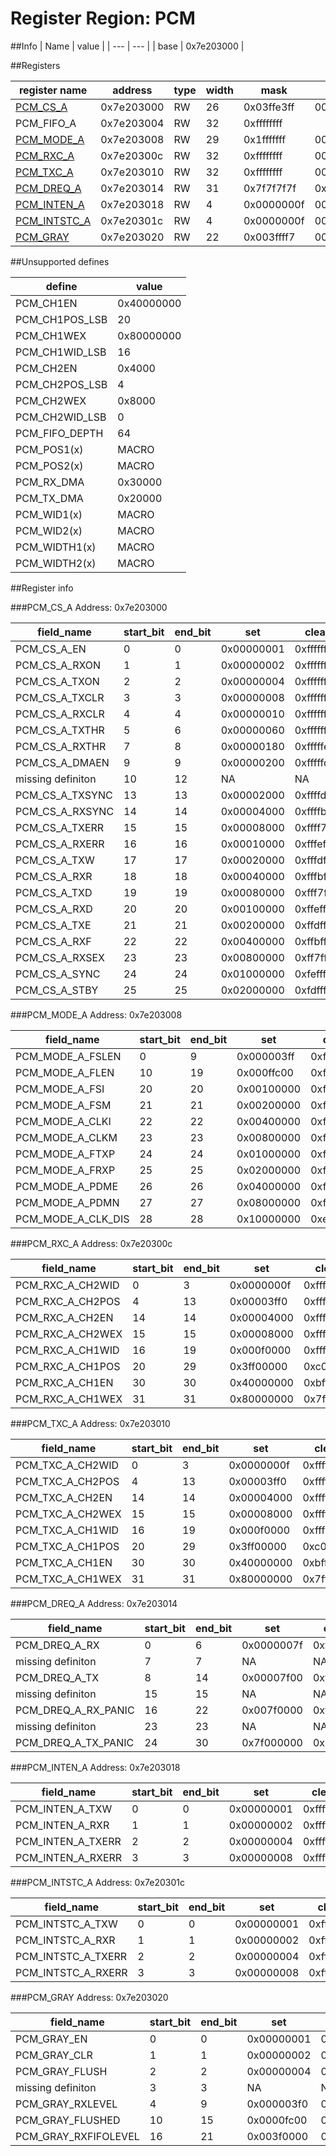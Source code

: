 # Register Region: PCM


##Info
| Name | value |
| --- | --- |
| base | 0x7e203000 |

##Registers

| register name | address | type | width | mask | reset |
| --- | --- | --- | --- | --- | --- |
| [PCM_CS_A](#pcm_cs_a) | 0x7e203000 | RW | 26 | 0x03ffe3ff | 0000000000 |
| PCM_FIFO_A | 0x7e203004 | RW | 32 | 0xffffffff |  |
| [PCM_MODE_A](#pcm_mode_a) | 0x7e203008 | RW | 29 | 0x1fffffff | 0000000000 |
| [PCM_RXC_A](#pcm_rxc_a) | 0x7e20300c | RW | 32 | 0xffffffff | 0000000000 |
| [PCM_TXC_A](#pcm_txc_a) | 0x7e203010 | RW | 32 | 0xffffffff | 0000000000 |
| [PCM_DREQ_A](#pcm_dreq_a) | 0x7e203014 | RW | 31 | 0x7f7f7f7f | 0x10303020 |
| [PCM_INTEN_A](#pcm_inten_a) | 0x7e203018 | RW | 4 | 0x0000000f | 0000000000 |
| [PCM_INTSTC_A](#pcm_intstc_a) | 0x7e20301c | RW | 4 | 0x0000000f | 0000000000 |
| [PCM_GRAY](#pcm_gray) | 0x7e203020 | RW | 22 | 0x003ffff7 | 0000000000 |

##Unsupported defines

| define | value |
| --- | --- |
| PCM_CH1EN | 0x40000000 |
| PCM_CH1POS_LSB | 20 |
| PCM_CH1WEX | 0x80000000 |
| PCM_CH1WID_LSB | 16 |
| PCM_CH2EN | 0x4000 |
| PCM_CH2POS_LSB | 4 |
| PCM_CH2WEX | 0x8000 |
| PCM_CH2WID_LSB | 0 |
| PCM_FIFO_DEPTH | 64 |
| PCM_POS1(x) | MACRO |
| PCM_POS2(x) | MACRO |
| PCM_RX_DMA | 0x30000 |
| PCM_TX_DMA | 0x20000 |
| PCM_WID1(x) | MACRO |
| PCM_WID2(x) | MACRO |
| PCM_WIDTH1(x) | MACRO |
| PCM_WIDTH2(x) | MACRO |

##Register info


###PCM_CS_A
 Address: 0x7e203000

| field_name | start_bit | end_bit | set | clear | reset |
| --- | --- | --- | --- | --- | --- |
| PCM_CS_A_EN | 0 | 0 | 0x00000001 | 0xfffffffe | 0x0 |
| PCM_CS_A_RXON | 1 | 1 | 0x00000002 | 0xfffffffd | 0x0 |
| PCM_CS_A_TXON | 2 | 2 | 0x00000004 | 0xfffffffb | 0x0 |
| PCM_CS_A_TXCLR | 3 | 3 | 0x00000008 | 0xfffffff7 | 0x0 |
| PCM_CS_A_RXCLR | 4 | 4 | 0x00000010 | 0xffffffef | 0x0 |
| PCM_CS_A_TXTHR | 5 | 6 | 0x00000060 | 0xffffff9f | 0x0 |
| PCM_CS_A_RXTHR | 7 | 8 | 0x00000180 | 0xfffffe7f | 0x0 |
| PCM_CS_A_DMAEN | 9 | 9 | 0x00000200 | 0xfffffdff | 0x0 |
| missing definiton | 10 | 12 | NA | NA | NA |
| PCM_CS_A_TXSYNC | 13 | 13 | 0x00002000 | 0xffffdfff | 0x0 |
| PCM_CS_A_RXSYNC | 14 | 14 | 0x00004000 | 0xffffbfff | 0x0 |
| PCM_CS_A_TXERR | 15 | 15 | 0x00008000 | 0xffff7fff | 0x0 |
| PCM_CS_A_RXERR | 16 | 16 | 0x00010000 | 0xfffeffff | 0x0 |
| PCM_CS_A_TXW | 17 | 17 | 0x00020000 | 0xfffdffff | 0x0 |
| PCM_CS_A_RXR | 18 | 18 | 0x00040000 | 0xfffbffff | 0x0 |
| PCM_CS_A_TXD | 19 | 19 | 0x00080000 | 0xfff7ffff | 0x0 |
| PCM_CS_A_RXD | 20 | 20 | 0x00100000 | 0xffefffff | 0x0 |
| PCM_CS_A_TXE | 21 | 21 | 0x00200000 | 0xffdfffff | 0x0 |
| PCM_CS_A_RXF | 22 | 22 | 0x00400000 | 0xffbfffff | 0x0 |
| PCM_CS_A_RXSEX | 23 | 23 | 0x00800000 | 0xff7fffff | 0x0 |
| PCM_CS_A_SYNC | 24 | 24 | 0x01000000 | 0xfeffffff | 0x0 |
| PCM_CS_A_STBY | 25 | 25 | 0x02000000 | 0xfdffffff | 0x0 |

###PCM_MODE_A
 Address: 0x7e203008

| field_name | start_bit | end_bit | set | clear | reset |
| --- | --- | --- | --- | --- | --- |
| PCM_MODE_A_FSLEN | 0 | 9 | 0x000003ff | 0xfffffc00 | 0x0 |
| PCM_MODE_A_FLEN | 10 | 19 | 0x000ffc00 | 0xfff003ff | 0x0 |
| PCM_MODE_A_FSI | 20 | 20 | 0x00100000 | 0xffefffff | 0x0 |
| PCM_MODE_A_FSM | 21 | 21 | 0x00200000 | 0xffdfffff | 0x0 |
| PCM_MODE_A_CLKI | 22 | 22 | 0x00400000 | 0xffbfffff | 0x0 |
| PCM_MODE_A_CLKM | 23 | 23 | 0x00800000 | 0xff7fffff | 0x0 |
| PCM_MODE_A_FTXP | 24 | 24 | 0x01000000 | 0xfeffffff | 0x0 |
| PCM_MODE_A_FRXP | 25 | 25 | 0x02000000 | 0xfdffffff | 0x0 |
| PCM_MODE_A_PDME | 26 | 26 | 0x04000000 | 0xfbffffff | 0x0 |
| PCM_MODE_A_PDMN | 27 | 27 | 0x08000000 | 0xf7ffffff | 0x0 |
| PCM_MODE_A_CLK_DIS | 28 | 28 | 0x10000000 | 0xefffffff | 0x0 |

###PCM_RXC_A
 Address: 0x7e20300c

| field_name | start_bit | end_bit | set | clear | reset |
| --- | --- | --- | --- | --- | --- |
| PCM_RXC_A_CH2WID | 0 | 3 | 0x0000000f | 0xfffffff0 | 0x0 |
| PCM_RXC_A_CH2POS | 4 | 13 | 0x00003ff0 | 0xffffc00f | 0x0 |
| PCM_RXC_A_CH2EN | 14 | 14 | 0x00004000 | 0xffffbfff | 0x0 |
| PCM_RXC_A_CH2WEX | 15 | 15 | 0x00008000 | 0xffff7fff | 0x0 |
| PCM_RXC_A_CH1WID | 16 | 19 | 0x000f0000 | 0xfff0ffff | 0x0 |
| PCM_RXC_A_CH1POS | 20 | 29 | 0x3ff00000 | 0xc00fffff | 0x0 |
| PCM_RXC_A_CH1EN | 30 | 30 | 0x40000000 | 0xbfffffff | 0x0 |
| PCM_RXC_A_CH1WEX | 31 | 31 | 0x80000000 | 0x7fffffff | 0x0 |

###PCM_TXC_A
 Address: 0x7e203010

| field_name | start_bit | end_bit | set | clear | reset |
| --- | --- | --- | --- | --- | --- |
| PCM_TXC_A_CH2WID | 0 | 3 | 0x0000000f | 0xfffffff0 | 0x0 |
| PCM_TXC_A_CH2POS | 4 | 13 | 0x00003ff0 | 0xffffc00f | 0x0 |
| PCM_TXC_A_CH2EN | 14 | 14 | 0x00004000 | 0xffffbfff | 0x0 |
| PCM_TXC_A_CH2WEX | 15 | 15 | 0x00008000 | 0xffff7fff | 0x0 |
| PCM_TXC_A_CH1WID | 16 | 19 | 0x000f0000 | 0xfff0ffff | 0x0 |
| PCM_TXC_A_CH1POS | 20 | 29 | 0x3ff00000 | 0xc00fffff | 0x0 |
| PCM_TXC_A_CH1EN | 30 | 30 | 0x40000000 | 0xbfffffff | 0x0 |
| PCM_TXC_A_CH1WEX | 31 | 31 | 0x80000000 | 0x7fffffff | 0x0 |

###PCM_DREQ_A
 Address: 0x7e203014

| field_name | start_bit | end_bit | set | clear | reset |
| --- | --- | --- | --- | --- | --- |
| PCM_DREQ_A_RX | 0 | 6 | 0x0000007f | 0xffffff80 | 0x20 |
| missing definiton | 7 | 7 | NA | NA | NA |
| PCM_DREQ_A_TX | 8 | 14 | 0x00007f00 | 0xffff80ff | 0x30 |
| missing definiton | 15 | 15 | NA | NA | NA |
| PCM_DREQ_A_RX_PANIC | 16 | 22 | 0x007f0000 | 0xff80ffff | 0x30 |
| missing definiton | 23 | 23 | NA | NA | NA |
| PCM_DREQ_A_TX_PANIC | 24 | 30 | 0x7f000000 | 0x80ffffff | 0x10 |

###PCM_INTEN_A
 Address: 0x7e203018

| field_name | start_bit | end_bit | set | clear | reset |
| --- | --- | --- | --- | --- | --- |
| PCM_INTEN_A_TXW | 0 | 0 | 0x00000001 | 0xfffffffe | 0x0 |
| PCM_INTEN_A_RXR | 1 | 1 | 0x00000002 | 0xfffffffd | 0x0 |
| PCM_INTEN_A_TXERR | 2 | 2 | 0x00000004 | 0xfffffffb | 0x0 |
| PCM_INTEN_A_RXERR | 3 | 3 | 0x00000008 | 0xfffffff7 | 0x0 |

###PCM_INTSTC_A
 Address: 0x7e20301c

| field_name | start_bit | end_bit | set | clear | reset |
| --- | --- | --- | --- | --- | --- |
| PCM_INTSTC_A_TXW | 0 | 0 | 0x00000001 | 0xfffffffe | 0x0 |
| PCM_INTSTC_A_RXR | 1 | 1 | 0x00000002 | 0xfffffffd | 0x0 |
| PCM_INTSTC_A_TXERR | 2 | 2 | 0x00000004 | 0xfffffffb | 0x0 |
| PCM_INTSTC_A_RXERR | 3 | 3 | 0x00000008 | 0xfffffff7 | 0x0 |

###PCM_GRAY
 Address: 0x7e203020

| field_name | start_bit | end_bit | set | clear | reset |
| --- | --- | --- | --- | --- | --- |
| PCM_GRAY_EN | 0 | 0 | 0x00000001 | 0xfffffffe | 0x0 |
| PCM_GRAY_CLR | 1 | 1 | 0x00000002 | 0xfffffffd | 0x0 |
| PCM_GRAY_FLUSH | 2 | 2 | 0x00000004 | 0xfffffffb | 0x0 |
| missing definiton | 3 | 3 | NA | NA | NA |
| PCM_GRAY_RXLEVEL | 4 | 9 | 0x000003f0 | 0xfffffc0f | 0x0 |
| PCM_GRAY_FLUSHED | 10 | 15 | 0x0000fc00 | 0xffff03ff | 0x0 |
| PCM_GRAY_RXFIFOLEVEL | 16 | 21 | 0x003f0000 | 0xffc0ffff | 0x0 |
